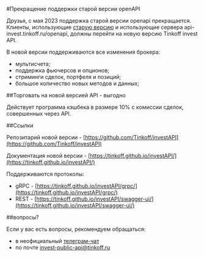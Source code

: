 #Прекращение поддержки старой версии openAPI

Друзья, с мая 2023 поддержка старой версии openapi прекращается.
Клиенты, использующие [старую версию](https://github.com/Tinkoff/invest-openapi/) и использующие сервера api-invest.tinkoff.ru/openapi, должны перейти на новую версию Tinkoff invest API.

В новой версии поддерживаются все изменения брокера:

* мультисчета;
* поддержка фьючерсов и опционов;
* стриминги сделок, портфеля и позиций;
* большое количество новых методов и данных;

##Торговать на новой версией API - выгодно

Действует программа кэшбека в размере 10% с комиссии сделок, совершенных через API.

##Ссылки

Репозитарий новой версии - [https://github.com/Tinkoff/investAPI](https://github.com/Tinkoff/investAPI)

Документация новой версии - [https://tinkoff.github.io/investAPI/](https://tinkoff.github.io/investAPI/)

Поддерживаются протоколы:

* gRPC - [https://tinkoff.github.io/investAPI/grpc/](https://tinkoff.github.io/investAPI/grpc/)
* REST - [https://tinkoff.github.io/investAPI/swagger-ui/](https://tinkoff.github.io/investAPI/swagger-ui/)

##вопросы?

Если у вас есть вопросы, рекомендуем обращаться:

* в неофициальный [телеграм-чат](https://t.me/joinchat/VaW05CDzcSdsPULM)
* по почте [invest-public-api@tinkoff.ru](mailto:invest-public-api@tinkoff.ru)

